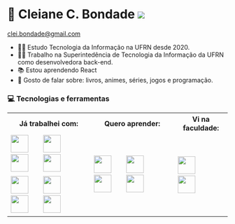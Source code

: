 # :hibiscus: Cleiane C. Bondade <img src="https://img.shields.io/badge/LinkedIn-0077B5?style=for-the-badge&logo=linkedin&logoColor=white">
clei.bondade@gmail.com
   
- :woman_student: Estudo Tecnologia da Informação na UFRN desde 2020.
- :woman_office_worker: Trabalho na Superintedência de Tecnologia da Informação da UFRN como desenvolvedora back-end.
- :books: Estou aprendendo React
- :speech_balloon: Gosto de falar sobre: livros, animes, séries, jogos e programação.

### :computer: Tecnologias e ferramentas
<table width=100%>
  <tr>
    <th>Já trabalhei com:
    </th>
    <th>Quero aprender:
    </th>
    <th>Vi na faculdade:
    </th>
    
  </tr>
  
  <tr>
    <td> 
      <img src="https://cdn.jsdelivr.net/gh/devicons/devicon/icons/java/java-original-wordmark.svg" width=40rem />  &nbsp&nbsp&nbsp&nbsp&nbsp&nbsp
      <img src="https://cdn.jsdelivr.net/gh/devicons/devicon/icons/php/php-plain.svg" width=40rem />    &nbsp&nbsp&nbsp&nbsp&nbsp&nbsp
      <img src="https://cdn.jsdelivr.net/gh/devicons/devicon/icons/html5/html5-original-wordmark.svg" width=40rem />   &nbsp&nbsp&nbsp&nbsp&nbsp&nbsp 
      <img src="https://cdn.jsdelivr.net/gh/devicons/devicon/icons/css3/css3-original-wordmark.svg" width=40rem />
    </td>
    <td rowspan="2"> 
        <img src="https://cdn.jsdelivr.net/gh/devicons/devicon/icons/python/python-original-wordmark.svg" width=40rem />   &nbsp&nbsp&nbsp&nbsp&nbsp&nbsp
        <img src="https://cdn.jsdelivr.net/gh/devicons/devicon/icons/django/django-original.svg" width=40rem />   &nbsp&nbsp&nbsp&nbsp&nbsp&nbsp
        <img src="https://cdn.jsdelivr.net/gh/devicons/devicon/icons/javascript/javascript-original.svg" width=40rem />   &nbsp&nbsp&nbsp&nbsp&nbsp&nbsp
        <img src="https://cdn.jsdelivr.net/gh/devicons/devicon/icons/react/react-original-wordmark.svg" width=40rem /> 
    </td>
    <td rowspan="2"> 
        <img src="https://cdn.jsdelivr.net/gh/devicons/devicon/icons/c/c-original.svg" width=40rem />   &nbsp&nbsp&nbsp&nbsp&nbsp&nbsp
        <img src="https://cdn.jsdelivr.net/gh/devicons/devicon/icons/cplusplus/cplusplus-original.svg" width=40rem /> 
    </td> 
  </tr>
  <tr>
    <td>
      <img src="https://cdn.jsdelivr.net/gh/devicons/devicon/icons/mysql/mysql-original-wordmark.svg" width=40rem />   &nbsp&nbsp&nbsp&nbsp&nbsp&nbsp
      <img src="https://cdn.jsdelivr.net/gh/devicons/devicon/icons/postgresql/postgresql-original-wordmark.svg" width=40rem />   &nbsp&nbsp&nbsp&nbsp&nbsp&nbsp
      <img src="https://cdn.jsdelivr.net/gh/devicons/devicon/icons/wordpress/wordpress-original.svg" width=40rem />     &nbsp&nbsp&nbsp&nbsp&nbsp&nbsp
      <img src="https://cdn.jsdelivr.net/gh/devicons/devicon/icons/gitlab/gitlab-original-wordmark.svg" width=40rem /> 
    </td>
  </tr> 
</table>

<!-- ========================================== RECURSO UTILIZADOS ========================================== -->
<!-- Documentação do card de estatísticas -->
<!-- https://github.com/anuraghazra/github-readme-stats
-->

<!--
<a href="https://github.com/reily-cleiane/chaves-sibi">
  <img align="center" src="https://github-readme-stats.vercel.app/api/pin/?username=reily-cleiane&repo=chaves-sibi&theme=buefy&title_color=CB75E6&text_color=6AA0EB&border_color=6AA0EB" />
</a>
<a href="https://github.com/reily-cleiane/chaves-sibi">
  <img align="center" src="https://github-readme-stats.vercel.app/api/pin/?username=reily-cleiane&repo=chaves-sibi&theme=buefy&title_color=CB75E6&text_color=6AA0EB&border_color=6AA0EB" />
</a>
-->

<!-- Ícones das linguagens -->
<!--
https://devicon.dev/
-->

<!--
<img src="https://github-readme-stats.vercel.app/api/top-langs/?username=reily-cleiane&custom_title=Linguagens mais usadas no Github&theme=buefy&title_color=CB75E6&text_color=6AA0EB&bg_color=30,F8FBFF,FFFFFF&border_color=6AA0EB&layout=compact">
-->
